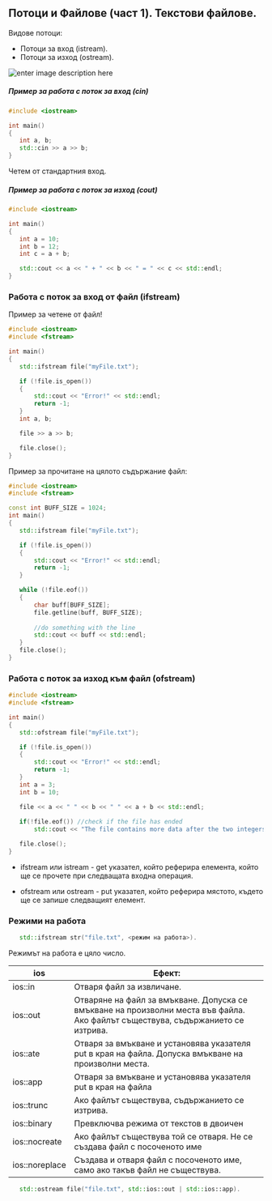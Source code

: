 ##  Потоци и Файлове (част 1). Текстови файлове.
Видове потоци:
 - Потоци за вход (istream).
 - Потоци за изход (ostream).
 
![enter image description here](https://i.ibb.co/VDdDSnM/potoci.gif)


#####  Пример за работа с поток за вход (cin)
 ```c++
#include <iostream>

int main()
{
	int a, b;
	std::cin >> a >> b;
}
 ```
 Четем от стандартния вход.

#####  Пример за работа с поток за изход (cout)
 ```c++
#include <iostream>

int main()
{
	int a = 10;
	int b = 12;
	int c = a + b;

	std::cout << a << " + " << b << " = " << c << std::endl;
}
 ```
	
### Работа с поток за вход от файл (ifstream)
Пример за четене от файл!
 ```c++
#include <iostream>
#include <fstream>

int main()
{
	std::ifstream file("myFile.txt");

	if (!file.is_open())
	{
		std::cout << "Error!" << std::endl;
		return -1;
	}
	int a, b;

	file >> a >> b;

	file.close();
}
```
Пример за прочитане на цялото съдържание файл:
 ```c++
#include <iostream>
#include <fstream>

const int BUFF_SIZE = 1024;
int main()
{
	std::ifstream file("myFile.txt");

	if (!file.is_open())
	{
		std::cout << "Error!" << std::endl;
		return -1;
	}

	while (!file.eof())
	{
		char buff[BUFF_SIZE];
		file.getline(buff, BUFF_SIZE);
		
		//do something with the line
		std::cout << buff << std::endl;
	}
	file.close();
}
```
### Работа с поток за изход към файл (ofstream)
   
 ```c++
#include <iostream>
#include <fstream>

int main()
{
	std::ofstream file("myFile.txt");

	if (!file.is_open())
	{
		std::cout << "Error!" << std::endl;
		return -1;
	}
	int a = 3;
	int b = 10;

	file << a << " " << b << " " << a + b << std::endl;
	
	if(!file.eof()) //check if the file has ended
		std::cout << "The file contains more data after the two integers!" << std::endl;

	file.close();
}
 ```

 - ifstream или istream - get указател, който реферира елемента, който ще се прочете при следващата входна операция. 

 - ofstream или ostream - put указател, който реферира мястото, където ще се запише следващият елемент.

### Режими на работа

 ```c++
	std::ifstream str("file.txt", <режим на работа>).
 ```
Режимът на работа е цяло число. 

| ios            | Ефект:                                                                                                                           |
|----------------|----------------------------------------------------------------------------------------------------------------------------------|
| ios::in        | Отваря файл за извличане.                                                                                                        |
| ios::out       | Отваряне на файл за вмъкване. Допуска се вмъкване на произволни места във файла. Ако файлът съществува, съдържанието се изтрива. |
| ios::ate       | Отваря за вмъкване и установява указателя put в края на файла. Допуска вмъкване на произволни места.                             |
| ios::app       | Отваря за вмъкване и установява указателя put в края на файла                                                                    |
| ios::trunc     | Ако файлът съществува, съдържанието се изтрива.                                                                                  |
| ios::binary    | Превключва режима от текстов в двоичен                                                                                           |
| ios::nocreate  | Ако файлът съществува той се отваря. Не се създава файл с посоченото име 													 	| 
| ios::noreplace | Създава и отваря файл с посоченото име, само ако такъв файл не съществува.													   	|
 

 ```c++
	std::ostream file("file.txt", std::ios::out | std::ios::app).
 ```
